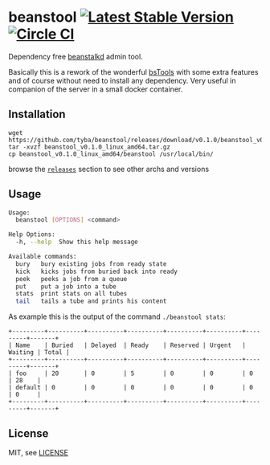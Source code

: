 beanstool [![Latest Stable Version](http://img.shields.io/github/release/tyba/beanstool.svg?style=flat)](https://github.com/tyba/beanstool/releases) [![Circle CI](https://img.shields.io/circleci/project/tyba/beanstool.svg?style=flat)](https://circleci.com/gh/tyba/beanstool)
==============================

Dependency free [beanstalkd](http://kr.github.io/beanstalkd/) admin tool.

Basically this is a rework of the wonderful [bsTools](https://github.com/jimbojsb/bstools) with some extra features and of course without need to install any dependency. Very useful in companion of the server in a small docker container.

Installation
------------

```
wget https://github.com/tyba/beanstool/releases/download/v0.1.0/beanstool_v0.1.0_linux_amd64.tar.gz
tar -xvzf beanstool_v0.1.0_linux_amd64.tar.gz
cp beanstool_v0.1.0_linux_amd64/beanstool /usr/local/bin/
```

browse the [`releases`](https://github.com/tyba/beanstool/releases) section to see other archs and versions


Usage
-----

```sh
Usage:
  beanstool [OPTIONS] <command>

Help Options:
  -h, --help  Show this help message

Available commands:
  bury   bury existing jobs from ready state
  kick   kicks jobs from buried back into ready
  peek   peeks a job from a queue
  put    put a job into a tube
  stats  print stats on all tubes
  tail   tails a tube and prints his content
```

As example this is the output of the command `./beanstool stats`:

```
+---------+----------+----------+----------+----------+----------+---------+-------+
| Name    | Buried   | Delayed  | Ready    | Reserved | Urgent   | Waiting | Total |
+---------+----------+----------+----------+----------+----------+---------+-------+
| foo     | 20       | 0        | 5        | 0        | 0        | 0       | 28    |
| default | 0        | 0        | 0        | 0        | 0        | 0       | 0     |
+---------+----------+----------+----------+----------+----------+---------+-------+
```

License
-------

MIT, see [LICENSE](LICENSE)
